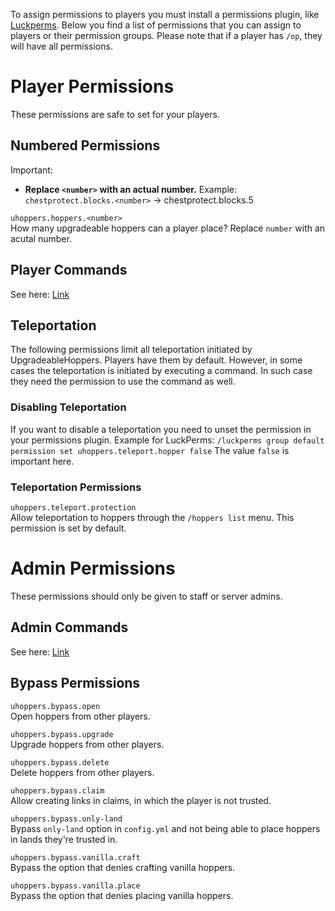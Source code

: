 To assign permissions to players you must install a permissions plugin, like [Luckperms](https://www.spigotmc.org/resources/28140). Below you find a list of permissions that you can assign to players or their permission groups. Please note that if a player has `/op`, they will have all permissions.

# Player Permissions
These permissions are safe to set for your players.

## Numbered Permissions
Important: 
* **Replace `<number>` with an actual number.** Example: `chestprotect.blocks.<number>` -> chestprotect.blocks.5

`uhoppers.hoppers.<number>`\
How many upgradeable hoppers can a player place? Replace `number` with an acutal number.

## Player Commands
See here: [Link](../players/Commands.md)

## Teleportation
The following permissions limit all teleportation initiated by UpgradeableHoppers. Players have them by default. However, in some cases
the teleportation is initiated by executing a command. In such case they need the permission to use the command as well.

### Disabling Teleportation
If you want to disable a teleportation you need to unset the permission in your permissions plugin.
Example for LuckPerms: ``/luckperms group default permission set uhoppers.teleport.hopper false``
The value `false` is important here.

### Teleportation Permissions
`uhoppers.teleport.protection`\
Allow teleportation to hoppers through the `/hoppers list` menu. This permission is set by default.

# Admin Permissions
These permissions should only be given to staff or server admins.

## Admin Commands
See here: [Link](../admins/Commands.md)

## Bypass Permissions
`uhoppers.bypass.open`\
Open hoppers from other players.

`uhoppers.bypass.upgrade`\
Upgrade hoppers from other players.

`uhoppers.bypass.delete`\
Delete hoppers from other players.

`uhoppers.bypass.claim`\
Allow creating links in claims, in which the player is not trusted.

`uhoppers.bypass.only-land`\
Bypass `only-land` option in `config.yml` and not being able to place hoppers in lands they're trusted in.

`uhoppers.bypass.vanilla.craft`\
Bypass the option that denies crafting vanilla hoppers.

`uhoppers.bypass.vanilla.place`\
Bypass the option that denies placing vanilla hoppers.

